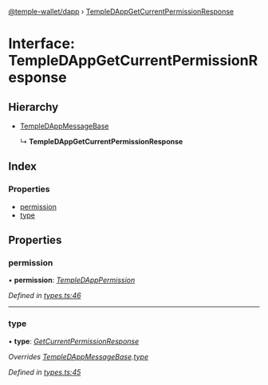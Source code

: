 [@temple-wallet/dapp](../README.md) › [TempleDAppGetCurrentPermissionResponse](templedappgetcurrentpermissionresponse.md)

# Interface: TempleDAppGetCurrentPermissionResponse

## Hierarchy

* [TempleDAppMessageBase](templedappmessagebase.md)

  ↳ **TempleDAppGetCurrentPermissionResponse**

## Index

### Properties

* [permission](templedappgetcurrentpermissionresponse.md#permission)
* [type](templedappgetcurrentpermissionresponse.md#type)

## Properties

###  permission

• **permission**: *[TempleDAppPermission](../README.md#templedapppermission)*

*Defined in [types.ts:46](https://github.com/madfish-solutions/templewallet-dapp/blob/2603df0/src/types.ts#L46)*

___

###  type

• **type**: *[GetCurrentPermissionResponse](../enums/templedappmessagetype.md#getcurrentpermissionresponse)*

*Overrides [TempleDAppMessageBase](templedappmessagebase.md).[type](templedappmessagebase.md#type)*

*Defined in [types.ts:45](https://github.com/madfish-solutions/templewallet-dapp/blob/2603df0/src/types.ts#L45)*
